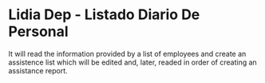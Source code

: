# Lidia Dep - Listado Diario De Personal

It will read the information provided by a list of employees and create an assistence list which will be edited and, later, readed in order of creating an assistance report.
